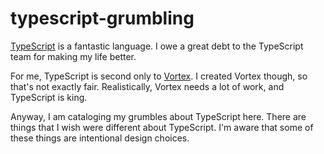 # typescript-grumbling

[TypeScript](https://www.typescriptlang.org/) is a fantastic language. I owe a great debt to the TypeScript team for making my life better.

For me, TypeScript is second only to [Vortex](https://vortexlang.com). I created Vortex though, so that's not exactly fair. Realistically, Vortex needs a lot of work, and TypeScript is king.

Anyway, I am cataloging my grumbles about TypeScript here. There are things that I wish were different about TypeScript. I'm aware that some of these things are intentional design choices.
